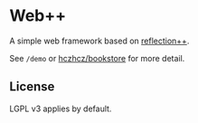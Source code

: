Web++
===

A simple web framework based on [reflection++](https://github.com/hczhcz/reflectionpp).

See `/demo` or [hczhcz/bookstore](https://github.com/hczhcz/bookstore/tree/cxx-ver) for more detail.

License
---

LGPL v3 applies by default.
